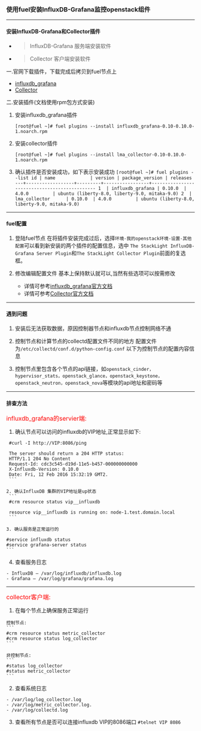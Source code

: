 ### 使用fuel安装InfluxDB-Grafana监控openstack组件
----

#### 安装InfluxDB-Grafana和Collector插件

   - > InfluxDB-Grafana 服务端安装软件
   - > Collector 客户端安装软件

 一.官网下载插件，下载完成后拷贝到fuel节点上

  - [influxdb_grafana](http://plugins.mirantis.com/repository/l/m/lma_collector/lma_collector-0.10-0.10.0-1.noarch.rpm)
  - [Collector](http://plugins.mirantis.com/repository/l/m/lma_collector/lma_collector-0.10-0.10.0-1.noarch.rpm)

 二.安装插件(文档使用rpm包方式安装)    

  1. 安装influxdb_grafana插件
     ```
     [root@fuel ~]# fuel plugins --install influxdb_grafana-0.10-0.10.0-1.noarch.rpm
     ``` 
  2. 安装collector插件
     ```
     [root@fuel ~]# fuel plugins --install lma_collector-0.10-0.10.0-1.noarch.rpm
     ```
     
  3. 确认插件是否安装成功，如下表示安装成功
    ```
     [root@fuel ~]# fuel plugins --list
     id | name             | version | package_version | releases                                     
     ---+------------------+---------+-----------------+----------------------------------------------
     1  | influxdb_grafana | 0.10.0  | 4.0.0         | ubuntu (liberty-8.0, liberty-9.0, mitaka-9.0)
     2  | lma_collector      | 0.10.0  | 4.0.0         | ubuntu (liberty-8.0, liberty-9.0, mitaka-9.0) 
    ```
----
#### fuel配置
  1. 登陆fuel节点
       在将插件安装完成过后，选择```环境-我的openstack环境-设置-其他配置```可以看到新安装的两个插件的配置信息，选中
       ```The StackLight InfluxDB-Grafana Server Plugin```和```The StackLight Collector Plugin```前面的复选框。
 
  2. 修改编辑配置文件
       基本上保持默认就可以,当然有些选项可以按需修改   
     
      - 详情可参考[influxdb_grafana官方文档](http://plugins.mirantis.com/docs/i/n/influxdb_grafana/influxdb_grafana-0.10-0.10.0-1.pdf)
      - 详情可参考[Collector官方文档](http://plugins.mirantis.com/docs/l/m/lma_collector/lma_collector-0.10-0.10.0-1.pdf)
 
----
#### 遇到问题
  1. 安装后无法获取数据，原因控制器节点和influxdb节点控制网络不通

  2. 控制节点和计算节点的collectd配置文件不同的地方
      配置文件为```/etc/collectd/conf.d/python-config.conf```
      以下为控制节点的配置内容信息

  3. 控制节点里包含各个节点的api链接，如`openstack_cinder，hypervisor_stats，openstack_glance，openstack_keystone，openstack_neutron，openstack_nova`等模块的api地址和密码等

----
#### 排查方法
   
   <font color=red size=3>influxdb_grafana的servier端:</font>

  1. 确认节点可以访问的influxdb的VIP地址,正常显示如下:
   ```
    #curl -I http://VIP:8086/ping

    The server should return a 204 HTTP status:
    HTTP/1.1 204 No Content
    Request-Id: cdc3c545-d19d-11e5-b457-000000000000
    X-Influxdb-Version: 0.10.0
    Date: Fri, 12 Feb 2016 15:32:19 GMT2.
    ```
    
  2. 确认InfluxDB 集群的VIP地址是up状态
    ```
    #crm resource status vip__influxdb

    resource vip__influxdb is running on: node-1.test.domain.local
    ```

  3. 确认服务是正常运行的
   ```
    #service influxdb status 
    #service grafana-server status
    ```
  4. 查看服务日志

    - InfluxDB – /var/log/influxdb/influxdb.log
    - Grafana – /var/log/grafana/grafana.log

---
  <font color=red size=3>collector客户端:</font> 

  1. 在每个节点上确保服务正常运行

    控制节点:
    ```
    #crm resource status metric_collector
    #crm resource status log_collector
    ``` 

    非控制节点:
    ```
    #status log_collector
    #status metric_collector
    ```

  2. 查看系统日志

    - /var/log/log_collector.log
    - /var/log/metric_collector.log.
    - /var/log/collectd.log

  3. 查看所有节点是否可以连接influxdb VIP的8086端口
    ```
    #telnet VIP 8086
    ```
     
